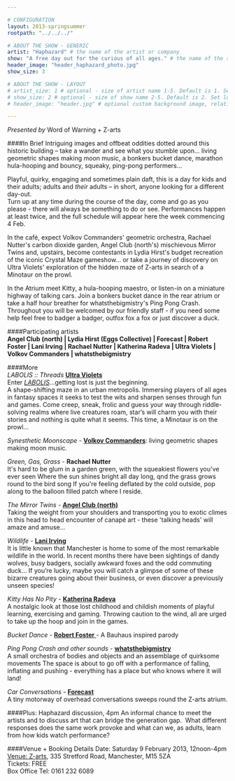 ```yaml
---

# CONFIGURATION
layout: 2013-springsummer
rootpath: "../../../"

# ABOUT THE SHOW - GENERIC
artist: "Haphazard" # the name of the artist or company
show: "A free day out for the curious of all ages." # the name of the show
header_image: "header_haphazard_photo.jpg" 
show_size: 3

# ABOUT THE SHOW - LAYOUT
# artist_size: 1 # optional - size of artist name 1-5. Default is 1. Set longer names to lower values
# show_size: 2 # optional - size of show name 2-5. Default is 2. Set longer names to lower values
# header_image: "header.jpg" # optional custom background image, relative to current page

---
```

*Presented by* Word of Warning + Z-arts
          
####In Brief
Intriguing images and offbeat oddities dotted around this historic building – take a wander and see what you stumble upon... living geometric shapes making moon music, a bonkers bucket dance, marathon hula-hooping and bouncy, squeaky, ping-pong performers...    

Playful, quirky, engaging and sometimes plain daft, this is a day for kids and their adults; adults and *their* adults – in short, anyone looking for a different day-out.    
Turn up at any time during the course of the day, come and go as you please - there will always be something to do or see.  Performances happen at least twice, and the full schedule will appear here the week commencing 4 Feb.    

In the café, expect Volkov Commanders' geometric orchestra, Rachael Nutter's carbon dioxide garden, Angel Club (north's) mischievous Mirror Twins and, upstairs, become contestants in Lydia Hirst's budget recreation of the iconic Crystal Maze gameshow... or take a journey of discovery on Ultra Violets' exploration of the hidden maze of Z-arts in search of a Minotaur on the prowl.    

In the Atrium meet Kitty, a hula-hooping maestro, or listen-in on a miniature highway of talking cars. Join a bonkers bucket dance in the rear atrium or take a half hour breather for whatsthebigmistry's Ping Pong Crash.  Throughout you will be welcomed by our friendly staff - if you need some help feel free to badger a badger, outfox fox a fox or just discover a duck.    

####Participating artists            
**Angel Club (north) | Lydia Hirst (Eggs Collective) | Forecast | Robert Foster | Lani Irving | Rachael Nutter | Katherina Radeva | Ultra Violets | Volkov Commanders | whatsthebigmistry**    

####More    
*LABOLIS :: Threads* [**Ultra Violets**](http://www.ultraviolets.org.uk)    
Enter [*LABOLIS*](http://vimeo.com/33027206)…getting lost is just the beginning.   
A shape-shifting maze in an urban metropolis. Immersing players of all ages in fantasy spaces it seeks to test the wits and sharpen senses through fun and games. Come creep, sneak, frolic and guess your way through riddle-solving realms where live creatures roam, star’s will charm you with their stories and nothing is quite what it seems. This time, a Minotaur is on the prowl…    

*Synesthetic Moonscape* - [**Volkov Commanders**](http://www.volkovcommanders.co.uk): living geometric shapes making moon music.    
   
*Green, Gas, Grass* - **Rachael Nutter**    
It's hard to be glum in a garden green, with the squeakiest flowers you've ever seen
Where the sun shines bright all day long, qnd the grass grows round to the bird song
If you're feeling deflated by the cold outside, pop along to the balloon filled patch where I reside.    

*The Mirror Twins* - [**Angel Club (north)**](http://www.angelclubnorth.com)    
Taking the weight from your shoulders and transporting you to exotic climes in this head to head encounter of canapé art - these 'talking heads' will amaze and amuse...

*Wildlife* - [**Lani Irving**](http://laniirving.wix.com/laniirving)    
It is little known that Manchester is home to some of the most remarkable wildlife in the world. In recent months there have been sightings of dandy wolves, busy badgers, socially awkward foxes and the odd commuting duck… If you’re lucky, maybe you will catch a glimpse of some of these bizarre creatures going about their business, or even discover a previously unseen species!    

*Kitty Has No Pity* - [**Katherina Radeva**](http://www.katherinaradeva.co.uk)    
A nostalgic look at those lost childhood and childish moments of playful learning, exercising and gaming. Throwing caution to the wind, all are urged to take up the hoop and join in the games.   

*Bucket Dance* - [**Robert Foster** ](http://vimeo.com/25026289) - A Bauhaus inspired parody    

*Ping Pong Crash and other sounds* - [**whatsthebigmistry**](http://www.whatsthebigmistry.com)    
A small orchestra of bodies and objects and an assemblage of quirksome movements 
The space is about to go off with a performance of falling, inflating and pushing - everything has a place but who knows where it will land!    

*Car Conversations* - [**Forecast**](http://www.forecastdance.org/car_conversations.html)    
A tiny motorway of overhead conversations sweeps round the Z-arts atrium.    

####Plus: Haphazard discussion, 4pm
An informal chance to meet the artists and to discuss art that can bridge the generation gap.  What different responses does the same work provoke and what can we, as adults, learn from how kids watch performance?    

####Venue + Booking Details
Date: Saturday 9 February 2013, 12noon-4pm    
[Venue: Z-arts](http://www.z-arts.org/about-us/getting-here/), 335 Stretford Road, Manchester, M15 5ZA    
Tickets: FREE    
Box Office Tel: 0161 232 6089